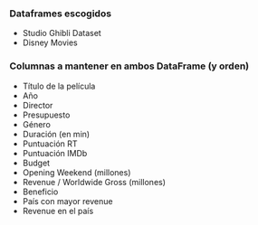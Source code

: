 ### Dataframes escogidos
- Studio Ghibli Dataset
- Disney Movies

### Columnas a mantener en ambos DataFrame (y orden)
- Título de la película
- Año
- Director
- Presupuesto
- Género 
- Duración (en min)
- Puntuación RT
- Puntuación IMDb
- Budget
- Opening Weekend (millones)
- Revenue / Worldwide Gross (millones)
- Beneficio
- País con mayor revenue
- Revenue en el país

